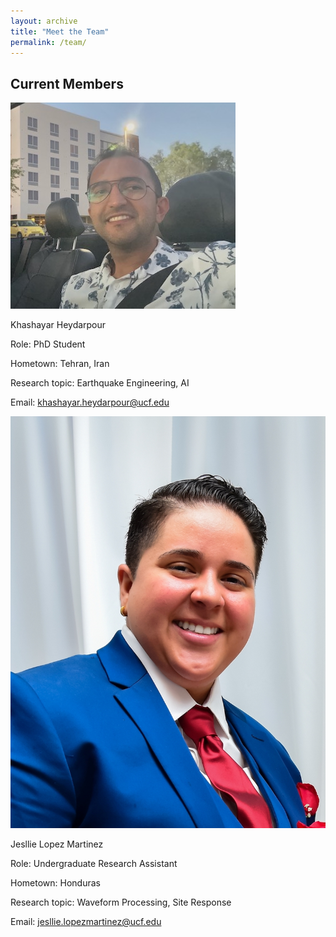 ```yaml
---
layout: archive
title: "Meet the Team"
permalink: /team/
---
```

## Current Members

![Khashayar Heydarpour](/images/team/KH.jpeg )

Khashayar Heydarpour

Role: PhD Student

Hometown: Tehran, Iran

Research topic: Earthquake Engineering, AI

Email: khashayar.heydarpour@ucf.edu 

![Jesllie Lopez Martinez](/images/team/JLM.jpg )

Jesllie Lopez Martinez

Role: Undergraduate Research Assistant

Hometown: Honduras

Research topic: Waveform Processing, Site Response

Email: jesllie.lopezmartinez@ucf.edu
